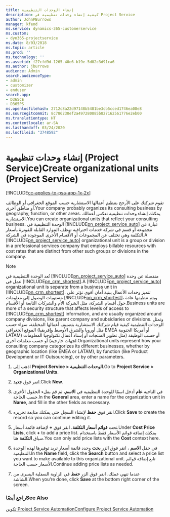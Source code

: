 ```yaml
---
title: إنشاء الوحدات التنظيمية
description: كيفية إنشاء وحدات تنظيمية في Project Service
author: JohnPBurrows
manager: kfend
ms.service: dynamics-365-customerservice
ms.custom:
- dyn365-projectservice
ms.date: 8/03/2018
ms.topic: article
ms.prod: ''
ms.technology: ''
ms.assetid: f27cfd9d-1265-40e6-b19e-5d02c3d91ca6
ms.author: jburrows
audience: Admin
search.audienceType:
- admin
- customizer
- enduser
search.app:
- D365CE
- D365PS
ms.openlocfilehash: 2712c8a22d97148b5481be3cb5cced1746ea08e8
ms.sourcegitcommit: 8c786230ef2a497280885b827162561776e2eb00
ms.translationtype: HT
ms.contentlocale: ar-SA
ms.lasthandoff: 03/24/2020
ms.locfileid: "3748592"
---
```

# <a name="create-organizational-units-project-service"></a><span data-ttu-id="a223b-103">إنشاء وحدات تنظيمية (Project Service)</span><span class="sxs-lookup"><span data-stu-id="a223b-103">Create organizational units (Project Service)</span></span>

[!INCLUDE[cc-applies-to-psa-app-1x-2x](../includes/cc-applies-to-psa-app-1x-2x.md)]

<span data-ttu-id="a223b-104">تقوم شركتك على الأرجح بتنظيم أعمالها الاستشارية حسب الموقع الجغرافي أو الوظائف أو مناطق أخرى.</span><span class="sxs-lookup"><span data-stu-id="a223b-104">Your company probably organizes its consulting business by geography, function, or other areas.</span></span> <span data-ttu-id="a223b-105">يمكنك إنشاء وحدات تنظيمية تعكس أعمالك الاستشارية.</span><span class="sxs-lookup"><span data-stu-id="a223b-105">You can create organizational units that reflect your consulting business.</span></span> <span data-ttu-id="a223b-106">الوحدة التنظيمية في [!INCLUDE[pn_project_service_auto](../includes/pn-project-service-auto.md)] عبارة عن مجموعة أو قسم في شركة خدمات احترافية توظف الموارد القابلة للفوترة بأسعار التكلفة وهي تختلف عن المجموعات أو الأقسام الأخرى الموجودة في الشركة.</span><span class="sxs-lookup"><span data-stu-id="a223b-106">A [!INCLUDE[pn_project_service_auto](../includes/pn-project-service-auto.md)] organizational unit is a group or division in a professional services company that employs billable resources with cost rates that are distinct from other such groups or divisions in the company.</span></span>  
  
> [!NOTE]
>  <span data-ttu-id="a223b-107">تُعد الوحدة التنظيمية في [!INCLUDE[pn_project_service_auto](../includes/pn-project-service-auto.md)] منفصلة عن وحدة عمل في [!INCLUDE[pn_crm_shortest](../includes/pn-crm-shortest.md)].</span><span class="sxs-lookup"><span data-stu-id="a223b-107">A [!INCLUDE[pn_project_service_auto](../includes/pn-project-service-auto.md)] organizational unit is separate from a business unit in [!INCLUDE[pn_crm_shortest](../includes/pn-crm-shortest.md)].</span></span> <span data-ttu-id="a223b-108">تتميز وحدات الأعمال ببنية أمان أقوى تؤثر على مستويات الوصول إلى معلومات [!INCLUDE[pn_crm_shortest](../includes/pn-crm-shortest.md)]، ويتم تنظيمها عادة حول أقسام الشركة، مثل الشركة الأم والشركات التابعة أو الأقسام.</span><span class="sxs-lookup"><span data-stu-id="a223b-108">Business units are more of a security structure that affects levels of access to [!INCLUDE[pn_crm_shortest](../includes/pn-crm-shortest.md)] information, and are usually organized around company divisions, like parent company and subsidiaries or divisions.</span></span> <span data-ttu-id="a223b-109">وتمثل الوحدات التنظيمية كيفية قيام شركتك الاستشارية بتصنيف أعمالها المختلفة، سواء حسب الموقع الجغرافي (مثل أوروبا والشرق الأوسط وإفريقيا EMEA أو أمريكا الجنوبية LATAM) أو حسب الوظيفة (مثل تطوير المنتجات أو إسناد أعمال تكنولوجيا المعلومات لجهات خارجية‬) أو حسب معلمات أخرى.</span><span class="sxs-lookup"><span data-stu-id="a223b-109">Organizational units represent how your consulting company categorizes its different businesses, whether by geographic location (like EMEA or LATAM), by function (like Product Development or IT Outsourcing), or by other parameters.</span></span>  
  
1.  <span data-ttu-id="a223b-110">اذهب إلى **Project Service > الوحدات التنظيمية‬**.</span><span class="sxs-lookup"><span data-stu-id="a223b-110">Go to **Project Service > Organizational Units**.</span></span>  
  
2.  <span data-ttu-id="a223b-111">انقر فوق **جديد**.</span><span class="sxs-lookup"><span data-stu-id="a223b-111">Click **New**.</span></span>  
  
3.  <span data-ttu-id="a223b-112">في الناحية **عام** أدخل اسمًا للوحدة التنظيمية في **الاسم**، ثم قم بملء الحقول الأخرى حسب الحاجة.</span><span class="sxs-lookup"><span data-stu-id="a223b-112">In the **General** area, enter a name for the organization unit in **Name**, and fill in the other fields as necessary.</span></span>  
  
4.  <span data-ttu-id="a223b-113">انقر فوق **حفظ** لإنشاء السجل حتى يمكنك متابعة تحريره.</span><span class="sxs-lookup"><span data-stu-id="a223b-113">Click **Save** to create the record so you can continue editing it.</span></span>  
  
5.  <span data-ttu-id="a223b-114">تحت **قوائم أسعار التكلفة**، انقر فوق **+** لإضافة قائمة أسعار.</span><span class="sxs-lookup"><span data-stu-id="a223b-114">Under **Cost Price Lists**, click **+** to add a price list.</span></span> <span data-ttu-id="a223b-115">يمكنك إضافة قوائم الأسعار فقط باستخدام سياق **التكلفة** هنا.</span><span class="sxs-lookup"><span data-stu-id="a223b-115">You can only add price lists with the **Cost** context here.</span></span>  
  
6.  <span data-ttu-id="a223b-116">في حقل **الاسم** ، انقر فوق الزر **بحث** وحدد قائمة أسعار تريد توفيرها لهذه الوحدة التنظيمية.</span><span class="sxs-lookup"><span data-stu-id="a223b-116">In the **Name** field, click the **Search** button and select a price list you want to make available to this organizational unit.</span></span> <span data-ttu-id="a223b-117">تابع إضافة قوائم الأسعار حسب الحاجة.</span><span class="sxs-lookup"><span data-stu-id="a223b-117">Continue adding price lists as needed.</span></span>  
  
7.  <span data-ttu-id="a223b-118">عندما تنهي عملك، انقر فوق الزر **حفظ** في الزاوية السفلية اليسرى من الشاشة.</span><span class="sxs-lookup"><span data-stu-id="a223b-118">When you’re done, click **Save** at the bottom right corner of the screen.</span></span>  
  
### <a name="see-also"></a><span data-ttu-id="a223b-119">راجع أيضًا</span><span class="sxs-lookup"><span data-stu-id="a223b-119">See Also</span></span>  
 [<span data-ttu-id="a223b-120">تكوين Project Service Automation</span><span class="sxs-lookup"><span data-stu-id="a223b-120">Configure Project Service Automation</span></span>](../project-service/configure.md)
